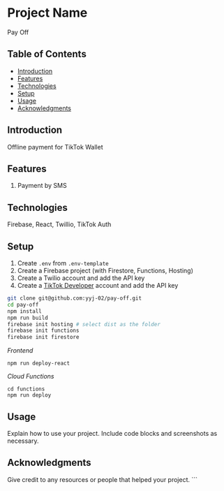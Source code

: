 # Project Name

Pay Off

## Table of Contents

- [Introduction](#introduction)
- [Features](#features)
- [Technologies](#technologies)
- [Setup](#setup)
- [Usage](#usage)
- [Acknowledgments](#acknowledgments)

## Introduction

Offline payment for TikTok Wallet

## Features

1. Payment by SMS

## Technologies

Firebase, React, Twillio, TikTok Auth

## Setup

1. Create `.env` from `.env-template`
1. Create a Firebase project (with Firestore, Functions, Hosting)
1. Create a Twilio account and add the API key
1. Create a [TikTok Developer](https://developers.tiktok.com/doc/getting-started-create-an-app) account and add the API key

```bash
git clone git@github.com:yyj-02/pay-off.git
cd pay-off
npm install
npm run build
firebase init hosting # select dist as the folder
firebase init functions
firebase init firestore
```

_Frontend_

```
npm run deploy-react
```

_Cloud Functions_

```
cd functions
npm run deploy
```

## Usage

Explain how to use your project. Include code blocks and screenshots as necessary.

## Acknowledgments

Give credit to any resources or people that helped your project. ```
